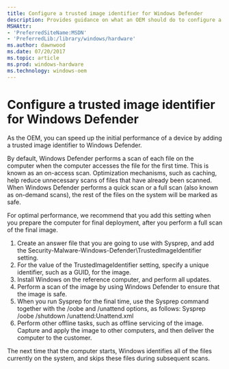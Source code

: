 ```yaml
---
title: Configure a trusted image identifier for Windows Defender
description: Provides guidance on what an OEM should do to configure a trusted image identifier
MSHAttr:
- 'PreferredSiteName:MSDN'
- 'PreferredLib:/library/windows/hardware'
ms.author: dawnwood
ms.date: 07/20/2017
ms.topic: article
ms.prod: windows-hardware
ms.technology: windows-oem
---
```


# Configure a trusted image identifier for Windows Defender

As the OEM, you can speed up the initial performance of a device by adding a trusted image identifier to Windows Defender. 

By default, Windows Defender performs a scan of each file on the computer when the computer accesses the file for the first time. This is known as an on-access scan. Optimization mechanisms, such as caching, help reduce unnecessary scans of files that have already been scanned. When Windows Defender performs a quick scan or a full scan (also known as on-demand scans), the rest of the files on the system will be marked as safe. 

For optimal performance, we recommend that you add this setting when you prepare the computer for final deployment, after you perform a full scan of the final image.

1. Create an answer file that you are going to use with Sysprep, and add the Security-Malware-Windows-Defender\TrustedImageIdentifier setting.
2. For the value of the TrustedImageIdentifier setting, specify a unique identifier, such as a GUID, for the image.
3. Install Windows on the reference computer, and perform all updates.
4. Perform a scan of the image by using Windows Defender to ensure that the image is safe.
5. When you run Sysprep for the final time, use the Sysprep command together with the /oobe and /unattend options, as follows:
Sysprep /oobe /shutdown /unattend:Unattend.xml
6. Perform other offline tasks, such as offline servicing of the image. Capture and apply the image to other computers, and then deliver the computer to the customer.

The next time that the computer starts, Windows identifies all of the files currently on the system, and skips these files during subsequent scans.